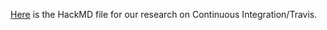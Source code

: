 [Here](https://hackmd.io/vj9FRHykQ1y68Nfk0l3PWQ) is the HackMD file for our research on Continuous Integration/Travis.
